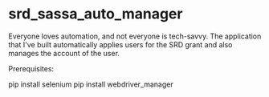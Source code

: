 # srd_sassa_auto_manager
Everyone loves automation, and not everyone is tech-savvy. The application that I've built automatically applies users for the SRD grant and also manages the account of the user.

Prerequisites:

pip install selenium
pip install webdriver_manager